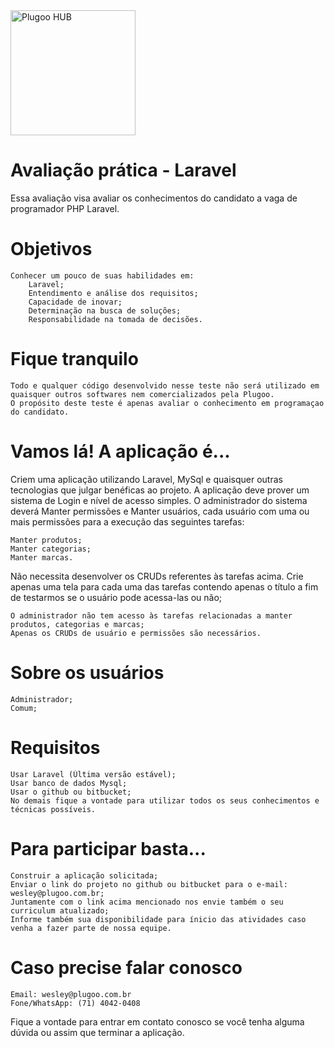 <img src="https://ajuda.plugoo.com.br/imagens/logo.png" class="custom-logo" alt="Plugoo HUB" width="200">

# Avaliação prática - Laravel

Essa avaliação visa avaliar os conhecimentos do candidato a vaga de programador PHP Laravel.

# Objetivos

    Conhecer um pouco de suas habilidades em:
        Laravel;
        Entendimento e análise dos requisitos;
        Capacidade de inovar;
        Determinação na busca de soluções;
        Responsabilidade na tomada de decisões.

# Fique tranquilo

    Todo e qualquer código desenvolvido nesse teste não será utilizado em quaisquer outros softwares nem comercializados pela Plugoo.
    O propósito deste teste é apenas avaliar o conhecimento em programaçao do candidato.

# Vamos lá! A aplicação é...

Criem uma aplicação utilizando Laravel, MySql e quaisquer outras tecnologias que julgar benéficas ao projeto. A aplicação deve prover um sistema de Login e nível de acesso simples. O administrador do sistema deverá Manter permissões e Manter usuários, cada usuário com uma ou mais permissões para a execução das seguintes tarefas:

    Manter produtos;
    Manter categorias;
    Manter marcas.

Não necessita desenvolver os CRUDs referentes às tarefas acima. Crie apenas uma tela para cada uma das tarefas contendo apenas o título a fim de testarmos se o usuário pode acessa-las ou não;

    O administrador não tem acesso às tarefas relacionadas a manter produtos, categorias e marcas;
    Apenas os CRUDs de usuário e permissões são necessários.

# Sobre os usuários

    Administrador;
    Comum;

# Requisitos

    Usar Laravel (Última versão estável);
    Usar banco de dados Mysql;
    Usar o github ou bitbucket;
    No demais fique a vontade para utilizar todos os seus conhecimentos e técnicas possíveis.

# Para participar basta...

    Construir a aplicação solicitada;
    Enviar o link do projeto no github ou bitbucket para o e-mail: wesley@plugoo.com.br;
    Juntamente com o link acima mencionado nos envie também o seu curriculum atualizado;
    Informe também sua disponibilidade para ínicio das atividades caso venha a fazer parte de nossa equipe.

# Caso precise falar conosco

    Email: wesley@plugoo.com.br
    Fone/WhatsApp: (71) 4042-0408

Fique a vontade para entrar em contato conosco se você tenha alguma dúvida ou assim que terminar a aplicação.
